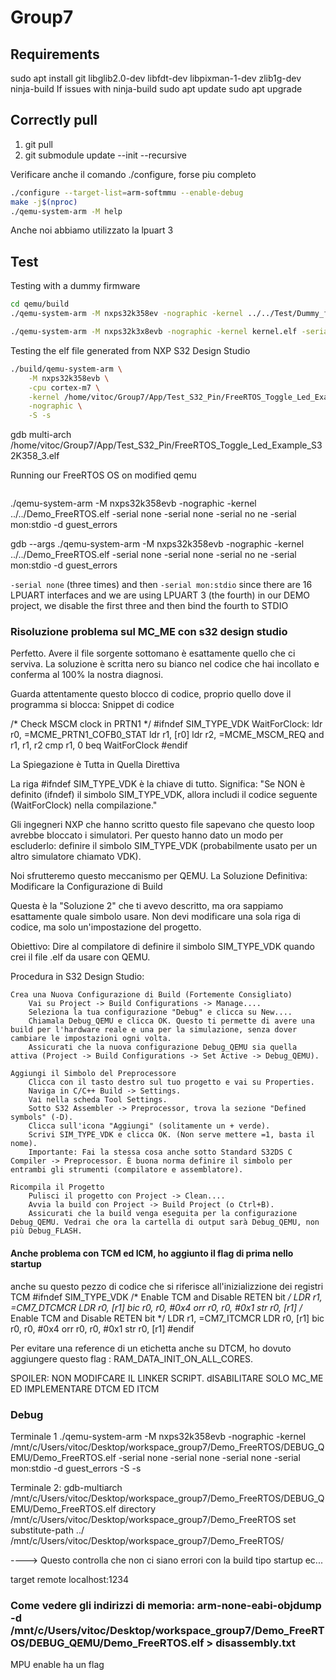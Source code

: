 # Group7
## Requirements
sudo apt install git libglib2.0-dev libfdt-dev libpixman-1-dev zlib1g-dev ninja-build
If issues with ninja-build
sudo apt update
sudo apt upgrade

## Correctly pull

1. git pull
2. git submodule update --init --recursive

Verificare anche il comando ./configure, forse piu completo
```bash
./configure --target-list=arm-softmmu --enable-debug
make -j$(nproc)
./qemu-system-arm -M help
```


Anche noi abbiamo utilizzato la lpuart 3

## Test

Testing with a dummy firmware
```bash
cd qemu/build
./qemu-system-arm -M nxps32k358ev -nographic -kernel ../../Test/Dummy_firmware/dummy.bin -bios none

./qemu-system-arm -M nxps32k3x8evb -nographic -kernel kernel.elf -serial none -serial none -serial none -serial mon:stdio -d guest_errors

```
Testing the elf file generated from NXP S32 Design Studio

```bash
./build/qemu-system-arm \
    -M nxps32k358evb \
    -cpu cortex-m7 \
    -kernel /home/vitoc/Group7/App/Test_S32_Pin/FreeRTOS_Toggle_Led_Example_S32K358_3.elf \
    -nographic \
    -S -s
```

gdb multi-arch /home/vitoc/Group7/App/Test_S32_Pin/FreeRTOS_Toggle_Led_Example_S32K358_3.elf

Running our FreeRTOS OS on modified qemu
```bash

```

./qemu-system-arm -M nxps32k358evb -nographic -kernel ../../Demo_FreeRTOS.elf -serial none -serial none -serial no
ne -serial mon:stdio -d guest_errors

gdb --args ./qemu-system-arm -M nxps32k358evb -nographic -kernel ../../Demo_FreeRTOS.elf -serial none -serial none -serial no
ne -serial mon:stdio -d guest_errors


`-serial none` (three times) and then `-serial mon:stdio` since there are 16 LPUART interfaces and we are using LPUART 3 (the fourth) in our DEMO project, we disable the first three and then bind the fourth to STDIO


### Risoluzione problema sul MC_ME con s32 design studio

Perfetto. Avere il file sorgente sottomano è esattamente quello che ci serviva. La soluzione è scritta nero su bianco nel codice che hai incollato e conferma al 100% la nostra diagnosi.

Guarda attentamente questo blocco di codice, proprio quello dove il programma si blocca:
Snippet di codice

/* Check MSCM clock in PRTN1 */
#ifndef SIM_TYPE_VDK
WaitForClock:
  ldr r0, =MCME_PRTN1_COFB0_STAT
  ldr r1, [r0]
  ldr r2, =MCME_MSCM_REQ
  and r1, r1, r2
  cmp r1, 0
  beq WaitForClock
#endif

La Spiegazione è Tutta in Quella Direttiva

La riga #ifndef SIM_TYPE_VDK è la chiave di tutto. Significa:
"Se NON è definito (ifndef) il simbolo SIM_TYPE_VDK, allora includi il codice seguente (WaitForClock) nella compilazione."

Gli ingegneri NXP che hanno scritto questo file sapevano che questo loop avrebbe bloccato i simulatori. Per questo hanno dato un modo per escluderlo: definire il simbolo SIM_TYPE_VDK (probabilmente usato per un altro simulatore chiamato VDK).

Noi sfrutteremo questo meccanismo per QEMU.
La Soluzione Definitiva: Modificare la Configurazione di Build

Questa è la "Soluzione 2" che ti avevo descritto, ma ora sappiamo esattamente quale simbolo usare. Non devi modificare una sola riga di codice, ma solo un'impostazione del progetto.

Obiettivo: Dire al compilatore di definire il simbolo SIM_TYPE_VDK quando crei il file .elf da usare con QEMU.

Procedura in S32 Design Studio:

    Crea una Nuova Configurazione di Build (Fortemente Consigliato)
        Vai su Project -> Build Configurations -> Manage....
        Seleziona la tua configurazione "Debug" e clicca su New....
        Chiamala Debug_QEMU e clicca OK. Questo ti permette di avere una build per l'hardware reale e una per la simulazione, senza dover cambiare le impostazioni ogni volta.
        Assicurati che la nuova configurazione Debug_QEMU sia quella attiva (Project -> Build Configurations -> Set Active -> Debug_QEMU).

    Aggiungi il Simbolo del Preprocessore
        Clicca con il tasto destro sul tuo progetto e vai su Properties.
        Naviga in C/C++ Build -> Settings.
        Vai nella scheda Tool Settings.
        Sotto S32 Assembler -> Preprocessor, trova la sezione "Defined symbols" (-D).
        Clicca sull'icona "Aggiungi" (solitamente un + verde).
        Scrivi SIM_TYPE_VDK e clicca OK. (Non serve mettere =1, basta il nome).
        Importante: Fai la stessa cosa anche sotto Standard S32DS C Compiler -> Preprocessor. È buona norma definire il simbolo per entrambi gli strumenti (compilatore e assemblatore).

    Ricompila il Progetto
        Pulisci il progetto con Project -> Clean....
        Avvia la build con Project -> Build Project (o Ctrl+B).
        Assicurati che la build venga eseguita per la configurazione Debug_QEMU. Vedrai che ora la cartella di output sarà Debug_QEMU, non più Debug_FLASH.
#### Anche problema con TCM ed ICM, ho aggiunto il flag di prima nello startup
anche su questo pezzo di codice che si riferisce all'inizializzione dei registri TCM 
#ifndef SIM_TYPE_VDK
/* Enable TCM and Disable RETEN bit */
LDR r1, =CM7_DTCMCR
LDR r0, [r1]
bic r0, r0, #0x4
orr r0, r0, #0x1
str r0, [r1]
/* Enable TCM and Disable RETEN bit */
LDR r1, =CM7_ITCMCR
LDR r0, [r1]
bic r0, r0, #0x4
orr r0, r0, #0x1
str r0, [r1]
#endif

Per evitare una reference di un etichetta anche su DTCM, ho dovuto aggiungere questo flag : RAM_DATA_INIT_ON_ALL_CORES.


SPOILER: NON MODIFCARE IL LINKER SCRIPT. dISABILITARE SOLO MC_ME ED IMPLEMENTARE DTCM ED ITCM
### Debug
Terminale 1
./qemu-system-arm -M nxps32k358evb -nographic -kernel /mnt/c/Users/vitoc/Desktop/workspace_group7/Demo_FreeRTOS/DEBUG_QEMU/Demo_FreeRTOS.elf -serial none -serial none -serial none -serial mon:stdio -d guest_errors -S -s

Terminale 2:
gdb-multiarch /mnt/c/Users/vitoc/Desktop/workspace_group7/Demo_FreeRTOS/DEBUG_QEMU/Demo_FreeRTOS.elf
directory /mnt/c/Users/vitoc/Desktop/workspace_group7/Demo_FreeRTOS
set substitute-path ../ /mnt/c/Users/vitoc/Desktop/workspace_group7/Demo_FreeRTOS/

----> Questo controlla che non ci siano errori con la build tipo startup ec...

target remote localhost:1234


### Come vedere gli indirizzi di memoria: arm-none-eabi-objdump -d /mnt/c/Users/vitoc/Desktop/workspace_group7/Demo_FreeRTOS/DEBUG_QEMU/Demo_FreeRTOS.elf > disassembly.txt


MPU enable ha un flag